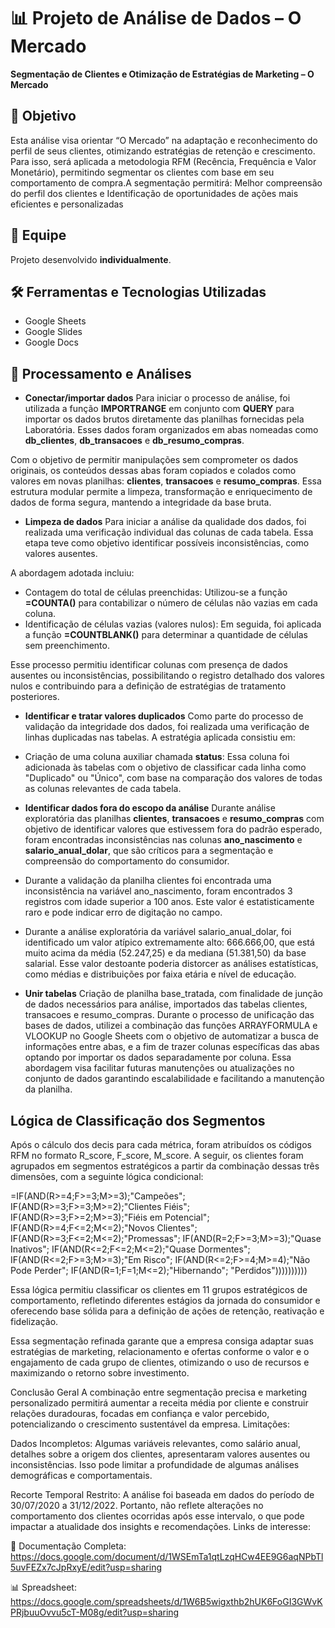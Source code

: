 # 📊 Projeto de Análise de Dados – O Mercado

**Segmentação de Clientes e Otimização de Estratégias de Marketing – O Mercado**

## 🎯 Objetivo
Esta análise visa orientar “O Mercado” na adaptação e reconhecimento do perfil de seus clientes, otimizando estratégias de retenção e crescimento. Para isso, será aplicada a metodologia RFM (Recência, Frequência e Valor Monetário), permitindo segmentar os clientes com base em seu comportamento de compra.A segmentação permitirá: Melhor compreensão do perfil dos clientes e Identificação de oportunidades de ações mais eficientes e personalizadas

## 👥 Equipe
Projeto desenvolvido **individualmente**.

## 🛠️ Ferramentas e Tecnologias Utilizadas
- Google Sheets 
- Google Slides
- Google Docs

## 🔧 Processamento e Análises
- **Conectar/importar dados**
Para iniciar o processo de análise, foi utilizada a função **IMPORTRANGE** em conjunto com **QUERY** para importar os dados brutos diretamente das planilhas fornecidas pela Laboratória. Esses dados foram organizados em abas nomeadas como **db_clientes**, **db_transacoes** e **db_resumo_compras**.

Com o objetivo de permitir manipulações sem comprometer os dados originais, os conteúdos dessas abas foram copiados e colados como valores em novas planilhas: **clientes**, **transacoes** e **resumo_compras**. Essa estrutura modular permite a limpeza, transformação e enriquecimento de dados de forma segura, mantendo a integridade da base bruta.

- **Limpeza de dados**
Para iniciar a análise da qualidade dos dados, foi realizada uma verificação individual das colunas de cada tabela. Essa etapa teve como objetivo identificar possíveis inconsistências, como valores ausentes.

A abordagem adotada incluiu:
- Contagem do total de células preenchidas:
 Utilizou-se a função **=COUNTA()** para contabilizar o número de células não vazias em cada coluna.
- Identificação de células vazias (valores nulos):
 Em seguida, foi aplicada a função **=COUNTBLANK()** para determinar a quantidade de células sem preenchimento.

Esse processo permitiu identificar colunas com presença de dados ausentes ou inconsistências, possibilitando o registro detalhado dos valores nulos e contribuindo para a definição de estratégias de tratamento posteriores.

- **Identificar e tratar valores duplicados**
Como parte do processo de validação da integridade dos dados, foi realizada uma verificação de linhas duplicadas nas tabelas. A estratégia aplicada consistiu em:
- Criação de uma coluna auxiliar chamada **status**:
Essa coluna foi adicionada às tabelas com o objetivo de classificar cada linha como "Duplicado" ou "Único", com base na comparação dos valores de todas as colunas relevantes de cada tabela.

- **Identificar dados fora do escopo da análise**
Durante análise exploratória das planilhas **clientes**, **transacoes** e **resumo_compras** com objetivo de identificar valores que estivessem fora do padrão esperado, foram encontradas inconsistências nas colunas **ano_nascimento** e **salario_anual_dolar**, que são críticos para a segmentação e compreensão do comportamento do consumidor.
- Durante a validação da planilha clientes foi encontrada uma inconsistência na variável ano_nascimento, foram encontrados 3 registros com idade superior a 100 anos. Este valor é estatisticamente raro e pode indicar erro de digitação no campo.
- Durante a análise exploratória da variável salario_anual_dolar, foi identificado um valor atípico extremamente alto: 666.666,00, que está muito acima da média (52.247,25) e da mediana (51.381,50) da base salarial. Esse valor destoante poderia distorcer as análises estatísticas, como médias e distribuições por faixa etária e nível de educação.

- **Unir tabelas**
Criação de planilha base_tratada, com finalidade de junção de dados necessários para análise, importados das tabelas clientes, transacoes e resumo_compras. Durante o processo de unificação das bases de dados, utilizei a combinação das funções ARRAYFORMULA e VLOOKUP no Google Sheets com o objetivo de automatizar a busca de informações entre abas, e a fim de trazer colunas específicas das abas optando por importar os dados separadamente por coluna. Essa abordagem visa facilitar futuras manutenções ou atualizações no conjunto de dados garantindo escalabilidade e facilitando a manutenção da planilha.

## Lógica de Classificação dos Segmentos
Após o cálculo dos decis para cada métrica, foram atribuídos os códigos RFM no formato R_score, F_score, M_score. A seguir, os clientes foram agrupados em segmentos estratégicos a partir da combinação dessas três dimensões, com a seguinte lógica condicional:

  =IF(AND(R>=4;F>=3;M>=3);"Campeões";
  IF(AND(R>=3;F>=3;M>=2);"Clientes Fiéis";
  IF(AND(R>=3;F>=2;M>=3);"Fiéis em Potencial";
  IF(AND(R>=4;F<=2;M<=2);"Novos Clientes";
  IF(AND(R>=3;F<=2;M<=2);"Promessas";
  IF(AND(R=2;F>=3;M>=3);"Quase Inativos";
  IF(AND(R<=2;F<=2;M<=2);"Quase Dormentes";
  IF(AND(R<=2;F>=3;M>=3);"Em Risco";
  IF(AND(R<=2;F>=4;M>=4);"Não Pode Perder";
  IF(AND(R=1;F=1;M<=2);"Hibernando";
  "Perdidos"))))))))))

Essa lógica permitiu classificar os clientes em 11 grupos estratégicos de comportamento, refletindo diferentes estágios da jornada do consumidor e oferecendo base sólida para a definição de ações de retenção, reativação e fidelização.

Essa segmentação refinada garante que a empresa consiga adaptar suas estratégias de marketing, relacionamento e ofertas conforme o valor e o engajamento de cada grupo de clientes, otimizando o uso de recursos e maximizando o retorno sobre investimento.

Conclusão Geral
A combinação entre segmentação precisa e marketing personalizado permitirá aumentar a receita média por cliente e construir relações duradouras, focadas em confiança e valor percebido, potencializando o crescimento sustentável da empresa.
Limitações:

Dados Incompletos: Algumas variáveis relevantes, como salário anual, detalhes sobre a origem dos clientes, apresentaram valores ausentes ou inconsistências. Isso pode limitar a profundidade de algumas análises demográficas e comportamentais.

Recorte Temporal Restrito: A análise foi baseada em dados do período de 30/07/2020 a 31/12/2022. Portanto, não reflete alterações no comportamento dos clientes ocorridas após esse intervalo, o que pode impactar a atualidade dos insights e recomendações.
Links de interesse:

📄 Documentação Completa: https://docs.google.com/document/d/1WSEmTa1qtLzqHCw4EE9G6aqNPbTl5uvFEZx7cJpRxyE/edit?usp=sharing

📊 Spreadsheet: https://docs.google.com/spreadsheets/d/1W6B5wigxthb2hUK6FoGI3GWvKPRjbuuOvvu5cT-M08g/edit?usp=sharing




